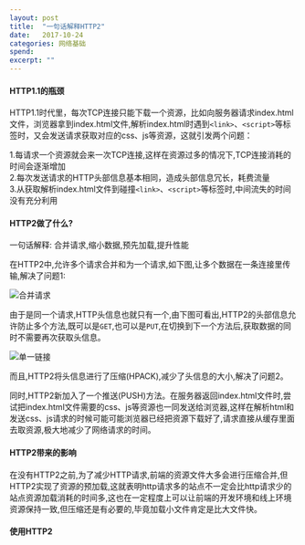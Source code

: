 ```yaml
---
layout: post
title:  "一句话解释HTTP2"
date:   2017-10-24
categories: 网络基础
spend: 
excerpt: ""
---
```


#### HTTP1.1的瓶颈  

HTTP1.1时代里，每次TCP连接只能下载一个资源，比如向服务器请求index.html文件，浏览器拿到index.html文件,解析index.html时遇到`<link>`、`<script>`等标签时，又会发送请求获取对应的css、js等资源，这就引发两个问题：  

1.每请求一个资源就会来一次TCP连接,这样在资源过多的情况下,TCP连接消耗的时间会逐渐增加  
2.每次发送请求的HTTP头部信息基本相同，造成头部信息冗长，耗费流量  
3.从获取解析index.html文件到碰撞`<link>`、`<script>`等标签时,中间流失的时间没有充分利用  

#### HTTP2做了什么?  

一句话解释: 合并请求,缩小数据,预先加载,提升性能  

在HTTP2中,允许多个请求合并和为一个请求,如下图,让多个数据在一条连接里传输,解决了问题1:

![合并请求](http://navcd-1252873427.cosgz.myqcloud.com/head_img/%E5%90%88%E5%B9%B6%E8%AF%B7%E6%B1%82.jpeg)

由于是同一个请求,HTTP头信息也就只有一个,由下图可看出,HTTP2的头部信息允许防止多个方法,既可以是`GET`,也可以是`PUT`,在切换到下一个方法后,获取数据的同时不需要再次获取头信息。

![单一链接](http://navcd-1252873427.cosgz.myqcloud.com/head_img/HTTP2%E5%A4%B4%E4%BF%A1%E6%81%AF.jpeg)

而且,HTTP2将头信息进行了压缩(HPACK),减少了头信息的大小,解决了问题2。  

同时,HTTP2新加入了一个推送(PUSH)方法。在服务器返回index.html文件时,尝试把index.html文件需要的css、js等资源也一同发送给浏览器,这样在解析html和发送css、js请求的时候可能可能浏览器已经把资源下载好了,请求直接从缓存里面去取资源,极大地减少了网络请求的时间。

#### HTTP2带来的影响
在没有HTTP2之前,为了减少HTTP请求,前端的资源文件大多会进行压缩合并,但HTTP2实现了资源的预加载,这就表明http请求多的站点不一定会比http请求少的站点资源加载消耗的时间多,这也在一定程度上可以让前端的开发环境和线上环境资源保持一致,但压缩还是有必要的,毕竟加载小文件肯定是比大文件快。

#### 使用HTTP2
